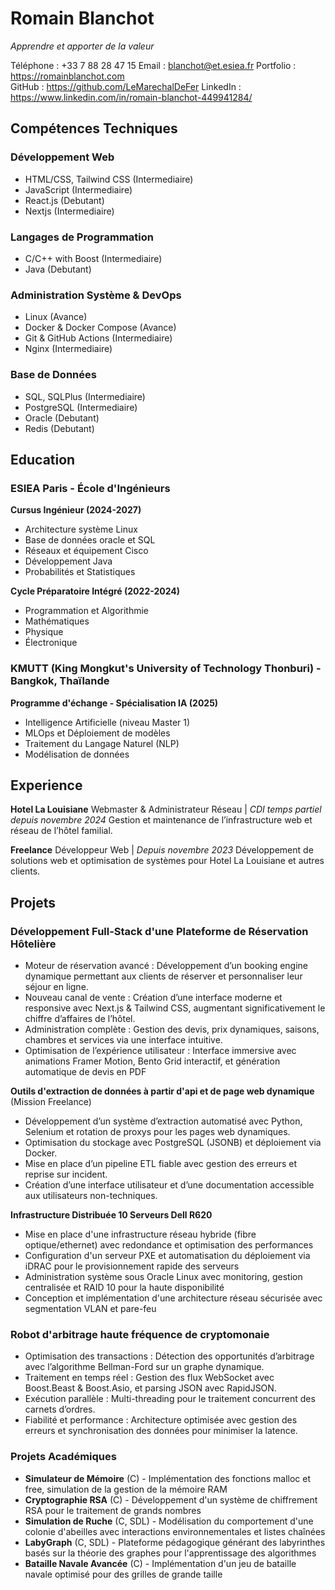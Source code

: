 # Romain Blanchot
*Apprendre et apporter de la valeur* 

Téléphone : +33 7 88 28 47 15 
Email : blanchot@et.esiea.fr 
Portfolio : https://romainblanchot.com \
GitHub : https://github.com/LeMarechalDeFer 
LinkedIn : https://www.linkedin.com/in/romain-blanchot-449941284/ 

## Compétences Techniques

### Développement Web
- HTML/CSS, Tailwind CSS (Intermediaire)
- JavaScript (Intermediaire)
- React.js (Debutant)
- Nextjs (Intermediaire)

### Langages de Programmation
- C/C++ with Boost (Intermediaire)
- Java (Debutant)

### Administration Système & DevOps
- Linux (Avance)
- Docker & Docker Compose (Avance)
- Git & GitHub Actions (Intermediaire)
- Nginx (Intermediaire)

### Base de Données
- SQL, SQLPlus (Intermediaire)
- PostgreSQL (Intermediaire)
- Oracle (Debutant)
- Redis (Debutant)

## Education

### ESIEA Paris - École d'Ingénieurs
**Cursus Ingénieur (2024-2027)**
- Architecture système Linux
- Base de données oracle et SQL
- Réseaux et équipement Cisco
- Développement Java
- Probabilités et Statistiques 

**Cycle Préparatoire Intégré (2022-2024)**
- Programmation et Algorithmie
- Mathématiques 
- Physique 
- Électronique 

### KMUTT (King Mongkut's University of Technology Thonburi) - Bangkok, Thaïlande
**Programme d'échange - Spécialisation IA (2025)**
- Intelligence Artificielle (niveau Master 1)
- MLOps et Déploiement de modèles
- Traitement du Langage Naturel (NLP)
- Modélisation de données

## Experience
**Hotel La Louisiane**
Webmaster & Administrateur Réseau | *CDI temps partiel depuis novembre 2024*
Gestion et maintenance de l’infrastructure web et réseau de l’hôtel familial.

**Freelance**
Développeur Web | *Depuis novembre 2023*
Développement de solutions web et optimisation de systèmes pour Hotel La Louisiane et autres clients.

## Projets

### Développement Full-Stack d'une Plateforme de Réservation Hôtelière

- Moteur de réservation avancé : Développement d’un booking engine dynamique permettant aux clients de réserver et personnaliser leur séjour en ligne.
- Nouveau canal de vente : Création d’une interface moderne et responsive avec Next.js & Tailwind CSS, augmentant significativement le chiffre d’affaires de l’hôtel.
- Administration complète : Gestion des devis, prix dynamiques, saisons, chambres et services via une interface intuitive.
- Optimisation de l’expérience utilisateur : Interface immersive avec animations Framer Motion, Bento Grid interactif, et génération automatique de devis en PDF

**Outils d'extraction de données à partir d'api et de page web dynamique** (Mission Freelance)

- Développement d’un système d’extraction automatisé avec Python, Selenium et rotation de proxys pour les pages web dynamiques.
- Optimisation du stockage avec PostgreSQL (JSONB) et déploiement via Docker.
- Mise en place d’un pipeline ETL fiable avec gestion des erreurs et reprise sur incident.
- Création d’une interface utilisateur et d’une documentation accessible aux utilisateurs non-techniques.

**Infrastructure Distribuée 10 Serveurs Dell R620**

- Mise en place d'une infrastructure réseau hybride (fibre optique/ethernet) avec redondance et optimisation des performances
- Configuration d'un serveur PXE et automatisation du déploiement via iDRAC pour le provisionnement rapide des serveurs
- Administration système sous Oracle Linux avec monitoring, gestion centralisée et RAID 10 pour la haute disponibilité
- Conception et implémentation d'une architecture réseau sécurisée avec segmentation VLAN et pare-feu

### Robot d'arbitrage haute fréquence de cryptomonaie

- Optimisation des transactions : Détection des opportunités d’arbitrage avec l’algorithme Bellman-Ford sur un graphe dynamique.
- Traitement en temps réel : Gestion des flux WebSocket avec Boost.Beast & Boost.Asio, et parsing JSON avec RapidJSON.
- Exécution parallèle : Multi-threading pour le traitement concurrent des carnets d’ordres.
- Fiabilité et performance : Architecture optimisée avec gestion des erreurs et synchronisation des données pour minimiser la latence.

### Projets Académiques
- **Simulateur de Mémoire** (C) - Implémentation des fonctions malloc et free, simulation de la gestion de la mémoire RAM
- **Cryptographie RSA** (C) - Développement d'un système de chiffrement RSA pour le traitement de grands nombres
- **Simulation de Ruche** (C, SDL) - Modélisation du comportement d'une colonie d'abeilles avec interactions environnementales et listes chaînées
- **LabyGraph** (C, SDL) - Plateforme pédagogique générant des labyrinthes basés sur la théorie des graphes pour l'apprentissage des algorithmes
- **Bataille Navale Avancée** (C) - Implémentation d'un jeu de bataille navale optimisé pour des grilles de grande taille

